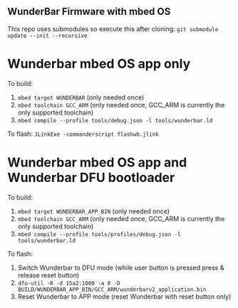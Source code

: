 ## WunderBar Firmware with mbed OS

This repo uses submodules so execute this after cloning:
```git submodule update --init --recursive```

# Wunderbar mbed OS app only
To build:
1. ```mbed target WUNDERBAR``` (only needed once)
2. ```mbed toolchain GCC_ARM``` (only needed once, GCC_ARM is currently the only supported toolchain)
3. ```mbed compile --profile tools/debug.json -l tools/wunderbar.ld```

To flash:
```JLinkExe -commanderscript flashwb.jlink```

# Wunderbar mbed OS app and Wunderbar DFU bootloader
To build:
1. ```mbed target WUNDERBAR_APP_BIN``` (only needed once)
2. ```mbed toolchain GCC_ARM``` (only needed once, GCC_ARM is currently the only supported toolchain)
3. ```mbed compile --profile tools/profiles/debug.json -l tools/wunderbar.ld```

To flash:
1. Switch Wunderbar to DFU mode (while user button is pressed press & release reset button)
2. ```dfu-util -R -d 15a2:1000 -a 0 -D BUILD/WUNDERBAR_APP_BIN/GCC_ARM/wunderbarv2_application.bin```
3. Reset Wunderbar to APP mode (reset Wunderbar with reset button only)
